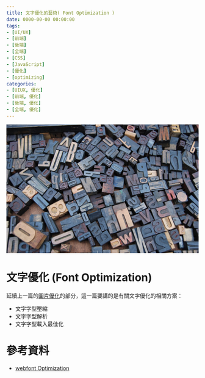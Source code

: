 ```yaml
---
title: 文字優化的藝術( Font Optimization )
date: 0000-00-00 00:00:00
tags:
- [UI/UX]
- [前端]
- [後端]
- [全端]
- [CSS]
- [JavaScript]
- [優化]
- [optimizing]
categories: 
- [UIUX, 優化]
- [前端, 優化]
- [後端, 優化]
- [全端, 優化]
---
```


![](/images/note-0002-cover.jpg)

# 文字優化 (Font Optimization)
延續上一篇的[圖片優化](/2019/07/18/note-0001/)的部分，這一篇要講的是有關文字優化的相關方案：

- 文字字型壓縮
- 文字字型解析
- 文字字型載入最佳化


# 參考資料

- [webfont Optimization](https://developers.google.com/web/fundamentals/performance/optimizing-content-efficiency/webfont-optimization)
